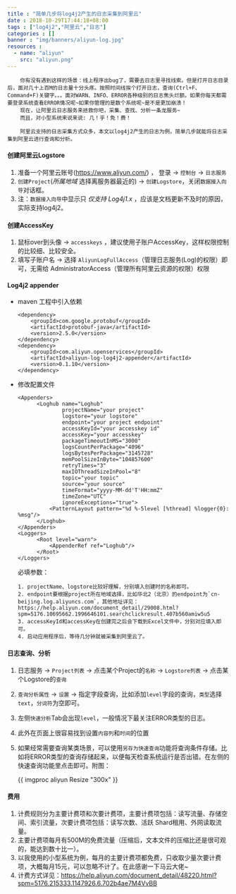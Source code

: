 ```yaml
---
title : "简单几步将log4j2产生的日志采集到阿里云"
date : 2018-10-29T17:44:18+08:00
tags : ["log4j2","阿里云","日志"]
categories : []
banner : "img/banners/aliyun-log.jpg"
resources :
  - name: "aliyun"
    src: "aliyun.png"
---
```


```
    你有没有遇到这样的场景：线上程序出bug了，需要去日志里寻找线索。但是打开日志目录后，面对几十上百M的日志量十分头疼。按照时间线挨个打开日志，查询(Ctrl+F、Command+F)关键字。。。面对WARN、INFO、ERROR各种级别的日志焦头烂额。如果你每天都需要登录系统查看ERROR情况呢~如果你管理的是数个系统呢~是不是更加崩溃！
    现在，让阿里云日志服务来拯救你吧，采集、查找、分析一条龙服务~
    而且，对小型系统来说来说: 几！乎！免！费！
```

```
    阿里云支持的日志采集方式众多，本文以log4j2产生的日志为例，简单几步就能将日志采集到阿里云进行查询和分析。
```



#### 创建阿里云Logstore

1. 准备一个阿里云账号(https://www.aliyun.com/) ， 登录 -> `控制台` -> `日志服务`
2. `创建Project`(*所属地域*  选择离服务器最近的) -> `创建Logstore`，关闭`数据接入向导`对话框。
3. 注：`数据接入向导`中显示只 *仅支持 Log4j1.x* ，应该是文档更新不及时的原因，实际支持log4j2。

#### 创建AccessKey

1. 鼠标over到头像 -> `accesskeys` ，建议使用子账户AccessKey，这样权限控制的比较细、比较安全。
2. 填写子账户名 -> 选择 `AliyunLogFullAccess`（管理日志服务(Log)的权限）即可，无需给 AdministratorAccess（管理所有阿里云资源的权限）权限

#### Log4j2 appender

- maven 工程中引入依赖

     ```
     <dependency>
         <groupId>com.google.protobuf</groupId>
         <artifactId>protobuf-java</artifactId>
         <version>2.5.0</version>
     </dependency>
     <dependency>
         <groupId>com.aliyun.openservices</groupId>
         <artifactId>aliyun-log-log4j2-appender</artifactId>
         <version>0.1.10</version>
     </dependency>
     ```

- 修改配置文件


     ```
     <Appenders>
           <Loghub name="Loghub"
                   projectName="your project"
                   logstore="your logstore"
                   endpoint="your project endpoint"
                   accessKeyId="your accesskey id"
                   accessKey="your accesskey"
                   packageTimeoutInMS="3000"
                   logsCountPerPackage="4096"
                   logsBytesPerPackage="3145728"
                   memPoolSizeInByte="104857600"
                   retryTimes="3"
                   maxIOThreadSizeInPool="8"
                   topic="your topic"
                   source="your source"
                   timeFormat="yyyy-MM-dd'T'HH:mmZ"
                   timeZone="UTC"
                   ignoreExceptions="true">
               <PatternLayout pattern="%d %-5level [%thread] %logger{0}: %msg"/>
           </Loghub>
     </Appenders>
     <Loggers>
           <Root level="warn">
               <AppenderRef ref="Loghub"/>
           </Root>
     </Loggers>
     ```

   	必填参数：

      1. projectName、logstore比较好理解，分别填入创建时的名称即可。
      2. endpoint要根据project所在地域选择，比如华北2（北京）的endpoint为`cn-beijing.log.aliyuncs.com`，其他地址详见：https://help.aliyun.com/document_detail/29008.html?spm=5176.10695662.1996646101.searchclickresult.407b560amiw5u5
      3. accessKeyId和accessKey在创建完之后会下载到Excel文件中，分别对应填入即可。
      4. 启动应用程序后，等待几分钟就被采集到阿里云了。

#### 日志查询、分析

1. 日志服务 -> `Project列表` -> 点击某个Project的`名称` -> `Logstore列表` -> 点击某个Logstore的`查询`

2. `查询分析属性` -> `设置` -> 指定字段查询，比如添加`level`字段的查询，`类型`选择`text`，`分词符`为空即可。

3. 左侧`快速分析`Tab会出现`level`，一般情况下最关注ERROR类型的日志。

4. 此外在页面上很容易找到设置`内容列`和`时间`的位置

5. 如果经常需要查询某类场景，可以使用`另存为快速查询`功能将查询条件存储。比如将ERROR类型的查询存储起来，以便每天检查系统运行是否出错。在左侧的快速查询功能里点击即可。附图：

   {{ imgproc aliyun Resize "300x" }}

#### 费用

1. 计费规则分为主要计费项和次要计费项，主要计费项包括：读写流量、存储空间、索引流量，次要计费项包括：读写次数、活跃 Shard租用、外网读取流量。
2. 主要计费项每月有500M的免费流量（压缩后，文本文件的压缩比还是很可观的，能达到数十比一）。
3. 以我使用的小型系统为例，每月的主要计费项都免费，只收取少量次要计费项，大概每月15元，可以忽略不计了。在此感谢一下马云大佬~
4. 计费方式详见：https://help.aliyun.com/document_detail/48220.html?spm=5176.215333.1147926.6.702b4ae7M4VvBB